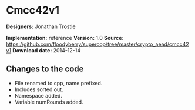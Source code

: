 # Cmcc42v1

**Designers:** Jonathan Trostle

**Implementation:** reference
**Version:** 1.0
**Source:** https://github.com/floodyberry/supercop/tree/master/crypto_aead/cmcc42v1
**Download date:** 2014-12-14

## Changes to the code

* File renamed to cpp, name prefixed.
* Includes sorted out.
* Namespace added.
* Variable numRounds added.
